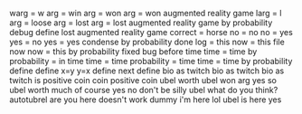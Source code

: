 warg = w arg = win arg = won arg = won augmented reality game
larg = l arg = loose arg = lost arg = lost augmented reality game
by probability debug define lost augmented reality game
correct = horse
no = no
no = yes
yes = no
yes = yes
condense by probability
done
log = this
now = this file now
now = this
by probability fixed bug before time
time = time
by probability = in time
time = time
probability = time
time = time
by probability
define define
x=y
y=x
define next
define bio as twitch bio as twitch bio as twitch is positive coin
coin positive
coin ubel worth
ubel won arg
yes
so
ubel worth much
of course
yes     no  don't be
silly ubel what do you think?
autotubrel are you here
doesn't work dummy
i'm here lol
ubel is here
yes